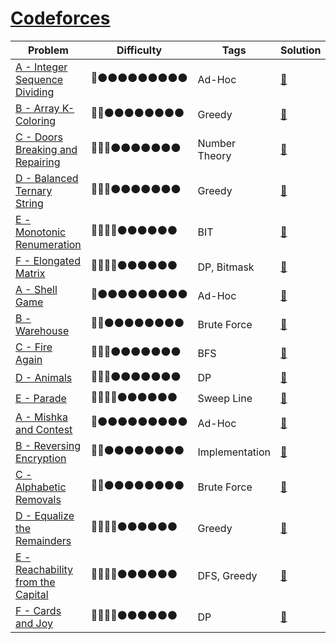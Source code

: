 # [Codeforces](https://codeforces.com/)

Problem | Difficulty | Tags | Solution
------- | ------- | ------- | -------
[A - Integer Sequence Dividing](https://codeforces.com/contest/1102/problem/A) | :red_circle::black_circle::black_circle::black_circle::black_circle::black_circle::black_circle::black_circle::black_circle::black_circle: | Ad-Hoc | [:link:](https://github.com/TISparta/online-judge-solutions/blob/master/Codeforces/Round-531-Div3/A.cpp)
[B - Array K-Coloring](https://codeforces.com/contest/1102/problem/B) | :red_circle::red_circle::black_circle::black_circle::black_circle::black_circle::black_circle::black_circle::black_circle::black_circle: | Greedy | [:link:](https://github.com/TISparta/online-judge-solutions/blob/master/Codeforces/Round-531-Div3/B.cpp)
[C - Doors Breaking and Repairing](https://codeforces.com/contest/1102/problem/C) | :red_circle::red_circle::red_circle::black_circle::black_circle::black_circle::black_circle::black_circle::black_circle::black_circle: | Number Theory | [:link:](https://github.com/TISparta/online-judge-solutions/blob/master/Codeforces/Round-531-Div3/C.cpp)
[D - Balanced Ternary String](https://codeforces.com/contest/1102/problem/D) | :red_circle::red_circle::red_circle::black_circle::black_circle::black_circle::black_circle::black_circle::black_circle::black_circle: | Greedy | [:link:](https://github.com/TISparta/online-judge-solutions/blob/master/Codeforces/Round-531-Div3/D.cpp)
[E - Monotonic Renumeration](https://codeforces.com/contest/1102/problem/E) | :red_circle::red_circle::red_circle::red_circle::black_circle::black_circle::black_circle::black_circle::black_circle::black_circle: | BIT | [:link:](https://github.com/TISparta/online-judge-solutions/blob/master/Codeforces/Round-531-Div3/E.cpp)
[F - Elongated Matrix](https://codeforces.com/contest/1102/problem/F) | :red_circle::red_circle::red_circle::red_circle::black_circle::black_circle::black_circle::black_circle::black_circle::black_circle: | DP, Bitmask | [:link:](https://github.com/TISparta/online-judge-solutions/blob/master/Codeforces/Round-531-Div3/F.cpp)
[A - Shell Game](https://codeforces.com/contest/35/problem/A) | :red_circle::black_circle::black_circle::black_circle::black_circle::black_circle::black_circle::black_circle::black_circle::black_circle: | Ad-Hoc | [:link:](https://github.com/TISparta/online-judge-solutions/blob/master/Codeforces/Beta-Round-035-Div2/A.cpp)
[B - Warehouse](https://codeforces.com/contest/35/problem/B) | :red_circle::red_circle::black_circle::black_circle::black_circle::black_circle::black_circle::black_circle::black_circle::black_circle: | Brute Force | [:link:](https://github.com/TISparta/online-judge-solutions/blob/master/Codeforces/Beta-Round-035-Div2/B.cpp)
[C - Fire Again](https://codeforces.com/contest/35/problem/C) | :red_circle::red_circle::red_circle::black_circle::black_circle::black_circle::black_circle::black_circle::black_circle::black_circle: | BFS | [:link:](https://github.com/TISparta/online-judge-solutions/blob/master/Codeforces/Beta-Round-035-Div2/C.cpp)
[D - Animals](https://codeforces.com/contest/35/problem/D) | :red_circle::red_circle::red_circle::black_circle::black_circle::black_circle::black_circle::black_circle::black_circle::black_circle: | DP | [:link:](https://github.com/TISparta/online-judge-solutions/blob/master/Codeforces/Beta-Round-035-Div2/D.cpp)
[E - Parade](https://codeforces.com/contest/35/problem/E) | :red_circle::red_circle::red_circle::red_circle::black_circle::black_circle::black_circle::black_circle::black_circle::black_circle: | Sweep Line | [:link:](https://github.com/TISparta/online-judge-solutions/blob/master/Codeforces/Beta-Round-035-Div2/E.cpp)
[A - Mishka and Contest](https://codeforces.com/contest/999/problem/A) | :red_circle::black_circle::black_circle::black_circle::black_circle::black_circle::black_circle::black_circle::black_circle::black_circle: | Ad-Hoc | [:link:](https://github.com/TISparta/online-judge-solutions/blob/master/Codeforces/Round-490-Div3/A.cpp)
[B - Reversing Encryption](https://codeforces.com/contest/999/problem/B) | :red_circle::red_circle::black_circle::black_circle::black_circle::black_circle::black_circle::black_circle::black_circle::black_circle: | Implementation | [:link:](https://github.com/TISparta/online-judge-solutions/blob/master/Codeforces/Round-490-Div3/B.cpp)
[C - Alphabetic Removals](https://codeforces.com/contest/999/problem/C) | :red_circle::red_circle::black_circle::black_circle::black_circle::black_circle::black_circle::black_circle::black_circle::black_circle: | Brute Force | [:link:](https://github.com/TISparta/online-judge-solutions/blob/master/Codeforces/Round-490-Div3/C.cpp)
[D - Equalize the Remainders](https://codeforces.com/contest/999/problem/D) | :red_circle::red_circle::red_circle::red_circle::black_circle::black_circle::black_circle::black_circle::black_circle::black_circle: | Greedy | [:link:](https://github.com/TISparta/online-judge-solutions/blob/master/Codeforces/Round-490-Div3/D.cpp)
[E - Reachability from the Capital](https://codeforces.com/contest/999/problem/E) | :red_circle::red_circle::red_circle::red_circle::black_circle::black_circle::black_circle::black_circle::black_circle::black_circle: | DFS, Greedy | [:link:](https://github.com/TISparta/online-judge-solutions/blob/master/Codeforces/Round-490-Div3/E.cpp)
[F - Cards and Joy](https://codeforces.com/contest/999/problem/F) | :red_circle::red_circle::red_circle::red_circle::black_circle::black_circle::black_circle::black_circle::black_circle::black_circle: | DP | [:link:](https://github.com/TISparta/online-judge-solutions/blob/master/Codeforces/Round-490-Div3/F.cpp)